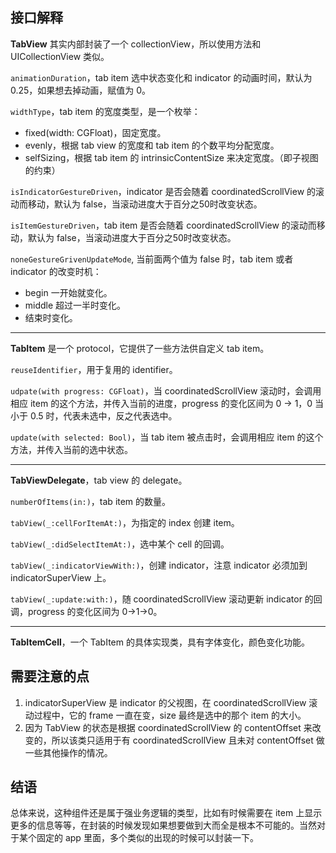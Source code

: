 ## 接口解释

**TabView** 其实内部封装了一个 collectionView，所以使用方法和 UICollectionView 类似。

`animationDuration`，tab item 选中状态变化和 indicator 的动画时间，默认为 0.25，如果想去掉动画，赋值为 0。

`widthType`，tab item 的宽度类型，是一个枚举：
- fixed(width: CGFloat)，固定宽度。
- evenly，根据 tab view 的宽度和 tab item 的个数平均分配宽度。
- selfSizing，根据 tab item 的 intrinsicContentSize 来决定宽度。（即子视图的约束）

`isIndicatorGestureDriven`，indicator 是否会随着 coordinatedScrollView 的滚动而移动，默认为 false，当滚动进度大于百分之50时改变状态。

`isItemGestureDriven`，tab item 是否会随着 coordinatedScrollView 的滚动而移动，默认为 false，当滚动进度大于百分之50时改变状态。

`noneGestureGrivenUpdateMode`, 当前面两个值为 false 时，tab item 或者 indicator 的改变时机：
- begin 一开始就变化。
- middle 超过一半时变化。
- 结束时变化。

---

**TabItem** 是一个 protocol，它提供了一些方法供自定义 tab item。

`reuseIdentifier`，用于复用的 identifier。

`udpate(with progress: CGFloat)`，当 coordinatedScrollView 滚动时，会调用相应 item 的这个方法，并传入当前的进度，progress 的变化区间为 0 -> 1，0 当小于 0.5 时，代表未选中，反之代表选中。

`update(with selected: Bool)`，当 tab item 被点击时，会调用相应 item 的这个方法，并传入当前的选中状态。

---

**TabViewDelegate**，tab view 的 delegate。

`numberOfItems(in:)`，tab item 的数量。

`tabView(_:cellForItemAt:)`，为指定的 index 创建 item。

`tabView(_:didSelectItemAt:)`，选中某个 cell 的回调。

`tabView(_:indicatorViewWith:)`，创建 indicator，注意 indicator 必须加到 indicatorSuperView 上。

`tabView(_:update:with:)`，随 coordinatedScrollView 滚动更新 indicator 的回调，progress 的变化区间为 0->1->0。

---

**TabItemCell**，一个 TabItem 的具体实现类，具有字体变化，颜色变化功能。

## 需要注意的点

1. indicatorSuperView 是 indicator 的父视图，在 coordinatedScrollView 滚动过程中，它的 frame 一直在变，size 最终是选中的那个 item 的大小。
2. 因为 TabView 的状态是根据 coordinatedScrollView 的 contentOffset 来改变的，所以该类只适用于有 coordinatedScrollView 且未对 contentOffset 做一些其他操作的情况。

## 结语

总体来说，这种组件还是属于强业务逻辑的类型，比如有时候需要在 item 上显示更多的信息等等，在封装的时候发现如果想要做到大而全是根本不可能的。当然对于某个固定的 app 里面，多个类似的出现的时候可以封装一下。